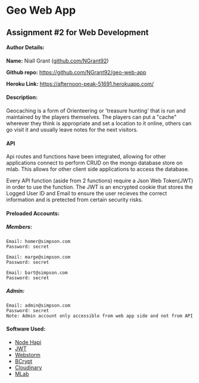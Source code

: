 # Geo Web App
## Assignment #2 for Web Development

#### Author Details:

**Name:** Niall Grant ([github.com/NGrant92](https://github.com/NGrant92))

**Github repo:** https://github.com/NGrant92/geo-web-app

**Heroku Link:** https://afternoon-peak-51691.herokuapp.com/

#### Description:

Geocaching is a form of Orienteering or 'treasure hunting' that is run and 
maintained by the players themselves. The players can put a "cache" wherever 
they think is appropriate and set a location to it online, others can go visit 
it and usually leave notes for the next visitors.

#### API

Api routes and functions have been integrated, allowing for other applications 
connect to perform CRUD on the mongo database store on mlab. This allows for other client side
applications to access the database.

Every API function (aside from 2 functions) require a Json Web Token(JWT) in order to use the function.
The JWT is an encrypted cookie that stores the Logged User ID and Email to ensure the user recieves the
correct information and is pretected from certain security risks.


#### Preloaded Accounts:

##### Members:

    Email: homer@simpson.com
    Password: secret

    Email: marge@simpson.com
    Password: secret

    Email: bart@simpson.com
    Password: secret

##### Admin:

    Email: admin@simpson.com
    Password: secret
    Note: Admin account only accessible from web app side and not from API


#### Software Used:

- [Node Hapi](https://hapijs.com/)
- [JWT](https://jwt.io/)
- [Webstorm](https://www.jetbrains.com/webstorm/)
- [BCrypt](https://www.npmjs.com/package/bcrypt)
- [Cloudinary](https://cloudinary.com/)
- [MLab](https://mlab.com/)
